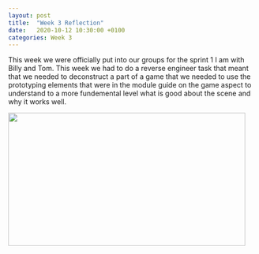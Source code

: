 ```yaml
---
layout: post
title:  "Week 3 Reflection"
date:   2020-10-12 10:30:00 +0100
categories: Week 3
---
```

This week we were officially put into our groups for the sprint 1 I am with Billy and Tom. This week we had to do a reverse engineer task that meant that we needed to 
deconstruct a part of a game that we needed to use the prototyping elements that were in the module guide on the game aspect to understand to a more fundemental level what is good about the scene and why it works well.

<img src="f15h96.github.io/Pics/Week3.png " width="480" height="270" frameBorder="0">
